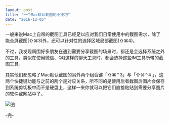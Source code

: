 ```yaml
---
layout: post
title: "一个Mac默认截图的小技巧"
date: "2016-12-05"
---
```


一般来说Mac上自带的截图工具已经足以应对我们日常使用中的截图需求，除了能全屏截图(⇧⌘3)外，还可以针对性的选择区域局部截图(⇧⌘4)。

不过，我发现周围好多朋友在遇到需要分享截图的场景时，都还是会选择系统之外的工具，类似在使用微信、QQ这样的聊天工具时，都会选择这些IM工具所带的截图工具。

其实他们都忽略了Mac默认截图的另外两个组合键「⇧⌘⌃3」与「⇧⌘⌃4 」，这两个快捷键功能与之前的两个是对应关系，所不同的是使用后者截图后图片会保存到系统剪切板中而不是硬盘上，这样一来你就可以把它们直接粘贴到需要分享图片的软件或网站中了。

![图]()

-完-

